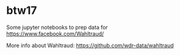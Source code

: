 # btw17
Some jupyter notebooks to prep data for https://www.facebook.com/Wahltraud/

More info about Wahltraud: https://github.com/wdr-data/wahltraud

